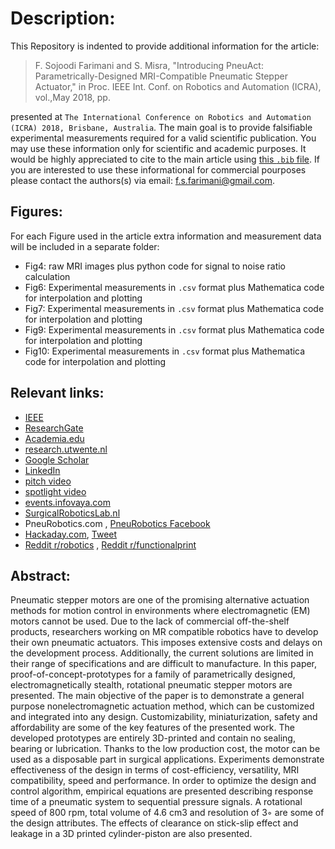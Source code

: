 # Description:
This Repository is indented to provide additional information for the article:

>  F. Sojoodi Farimani and S. Misra, "Introducing PneuAct: Parametrically-Designed MRI-Compatible Pneumatic Stepper Actuator," in Proc. IEEE Int. Conf. on Robotics and Automation (ICRA), vol.,May 2018, pp.

presented at `The International Conference on Robotics and Automation (ICRA) 2018, Brisbane, Australia`. The main goal is to provide falsifiable experimental measurements required for a valid scientific publication. You may use these information only for scientific and academic purposes. It would be highly appreciated to cite to the main article using [this `.bib` file](https://github.com/Foadsf/PneuAct_ICRA2018/blob/master/ref.bib). If you are interested to use these informational for commercial pourposes please contact the authors(s) via email: f.s.farimani@gmail.com.

## Figures:
For each Figure used in the article extra information and measurement data will be included in a separate folder:
* Fig4: raw MRI images plus python code for signal to noise ratio calculation
* Fig6: Experimental measurements in `.csv` format plus Mathematica code for interpolation and plotting
* Fig7: Experimental measurements in `.csv` format plus Mathematica code for interpolation and plotting
* Fig9: Experimental measurements in `.csv` format plus Mathematica code for interpolation and plotting
* Fig10: Experimental measurements in `.csv` format plus Mathematica code for interpolation and plotting

## Relevant links:
* [IEEE](https://ieeexplore.ieee.org/document/8462697)
* [ResearchGate](https://www.researchgate.net/publication/325895726_Introducing_PneuAct_Parametrically-Designed_MRI-Compatible_Pneumatic_Stepper_Actuator)
* [Academia.edu](https://www.academia.edu/36884989/Introducing_PneuAct_Parametrically-Designed_MRI-Compatible_Pneumatic_Stepper_Actuator)
* [research.utwente.nl](https://research.utwente.nl/en/publications/introducing-pneuact-parametrically-designed-mri-compatible-pneuma)
* [Google Scholar](https://scholar.google.com/citations?user=Ph6E9AoAAAAJ&hl=en)
* [LinkedIn](https://www.linkedin.com/in/fsfarimani)
* [pitch video](https://www.youtube.com/watch?v=YaAEoC46jfk)
* [spotlight video](https://www.youtube.com/watch?v=jB3x-_ucTVM)
* [events.infovaya.com](https://events.infovaya.com/presentation?id=33624)
* [SurgicalRoboticsLab.nl](http://www.surgicalroboticslab.nl/publications/introducing-pneuact-parametrically-designed-non-electromagnetic-pneumatic-stepper-actuator/)
* PneuRobotics.com , [PneuRobotics Facebook](https://www.facebook.com/PneuRobotics)
* [Hackaday.com](https://hackaday.com/2018/07/26/an-mri-safe-3d-printed-pneumatic-stepper-motor/), [Tweet](https://twitter.com/hackaday/status/1022572481901682691)
* [Reddit r/robotics](https://www.reddit.com/r/robotics/comments/8t0873/i_made_a_pneumatic_stepper_motor_for_mri_guided/) , [Reddit r/functionalprint](https://www.reddit.com/r/functionalprint/comments/8szqrk/i_made_a_fully_3d_printed_mri_compatible/)

## Abstract:
Pneumatic stepper motors are one of the promising alternative actuation methods for motion control in environments where electromagnetic (EM) motors cannot be used. Due to the lack of commercial off-the-shelf products, researchers working on MR compatible robotics have to develop their own pneumatic actuators. This imposes extensive costs and delays on the development process. Additionally, the current solutions are limited in their range of specifications and are difficult to manufacture. In this paper, proof-of-concept-prototypes for a family of parametrically designed, electromagnetically stealth, rotational pneumatic stepper motors are presented. The main objective of the paper is to demonstrate a general purpose nonelectromagnetic actuation method, which can be customized and integrated into any design. Customizability, miniaturization, safety and affordability are some of the key features of the presented work. The developed prototypes are entirely 3D-printed and contain no sealing, bearing or lubrication. Thanks to the low production cost, the motor can be used as a disposable part in surgical applications. Experiments demonstrate effectiveness of the design in terms of cost-efficiency, versatility, MRI compatibility, speed and performance. In order to optimize the design and control algorithm, empirical equations are presented describing response time of a pneumatic system to sequential pressure signals. A rotational speed of 800 rpm, total volume of
4.6 cm3 and resolution of 3◦ are some of the design attributes. The effects of clearance on stick-slip effect and leakage in a 3D
printed cylinder-piston are also presented.

